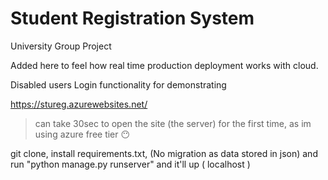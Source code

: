 # Student Registration System

University Group Project

Added here to feel how real time production deployment works with cloud.

Disabled users Login functionality for demonstrating

https://stureg.azurewebsites.net/ 

>can take 30sec to open the site (the server) for the first time, as im using azure free tier :no_mouth:


git clone, install requirements.txt, (No migration as data stored in json) and run "python manage.py runserver" and it'll up ( localhost )
